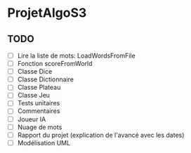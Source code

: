 # ProjetAlgoS3

## TODO

- [ ] Lire la liste de mots: LoadWordsFromFile
- [ ] Fonction scoreFromWorld
- [ ] Classe Dice
- [ ] Classe Dictionnaire
- [ ] Classe Plateau
- [ ] Classe Jeu
- [ ] Tests unitaires
- [ ] Commentaires
- [ ] Joueur IA
- [ ] Nuage de mots
- [ ] Rapport du projet (explication de l'avancé avec les dates)
- [ ] Modélisation UML